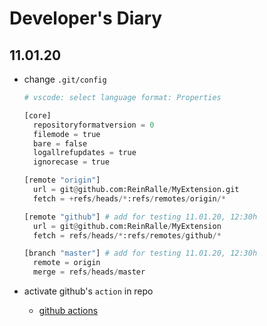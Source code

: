 # Developer's Diary

## 11.01.20

* change `.git/config`

  ```python
  # vscode: select language format: Properties

  [core]
  	repositoryformatversion = 0
  	filemode = true
  	bare = false
  	logallrefupdates = true
  	ignorecase = true

  [remote "origin"]
  	url = git@github.com:ReinRalle/MyExtension.git
  	fetch = +refs/heads/*:refs/remotes/origin/*

  [remote "github"] # add for testing 11.01.20, 12:30h
  	url = git@github.com:ReinRalle/MyExtension
  	fetch = refs/heads/*:refs/remotes/github/*

  [branch "master"] # add for testing 11.01.20, 12:30h
  	remote = origin
  	merge = refs/heads/master
  ```

* activate github's `action` in repo

  * [github actions](https://help.github.com/en/actions)

